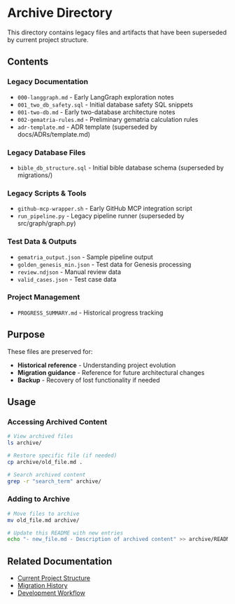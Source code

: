 # Archive Directory

This directory contains legacy files and artifacts that have been superseded by current project structure.

## Contents

### Legacy Documentation
- `000-langgraph.md` - Early LangGraph exploration notes
- `001_two_db_safety.sql` - Initial database safety SQL snippets
- `001-two-db.md` - Early two-database architecture notes
- `002-gematria-rules.md` - Preliminary gematria calculation rules
- `adr-template.md` - ADR template (superseded by docs/ADRs/template.md)

### Legacy Database Files
- `bible_db_structure.sql` - Initial bible database schema (superseded by migrations/)

### Legacy Scripts & Tools
- `github-mcp-wrapper.sh` - Early GitHub MCP integration script
- `run_pipeline.py` - Legacy pipeline runner (superseded by src/graph/graph.py)

### Test Data & Outputs
- `gematria_output.json` - Sample pipeline output
- `golden_genesis_min.json` - Test data for Genesis processing
- `review.ndjson` - Manual review data
- `valid_cases.json` - Test case data

### Project Management
- `PROGRESS_SUMMARY.md` - Historical progress tracking

## Purpose

These files are preserved for:
- **Historical reference** - Understanding project evolution
- **Migration guidance** - Reference for future architectural changes
- **Backup** - Recovery of lost functionality if needed

## Usage

### Accessing Archived Content
```bash
# View archived files
ls archive/

# Restore specific file (if needed)
cp archive/old_file.md .

# Search archived content
grep -r "search_term" archive/
```

### Adding to Archive
```bash
# Move files to archive
mv old_file.md archive/

# Update this README with new entries
echo "- new_file.md - Description of archived content" >> archive/README.md
```

## Related Documentation

- [Current Project Structure](../README.md)
- [Migration History](../docs/ADRs/)
- [Development Workflow](../AGENTS.md)
